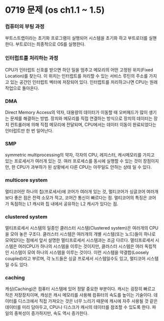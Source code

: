 # 0719 문제 (os ch1.1 ~ 1.5)

### 컴퓨터의 부팅 과정

부트스트랩이라는 초기화 프로그램이 실행되어 시스템을 초기화 하고 부트로더를 실핸한다. 부트로더는 최종적으로  OS를 실행한다.



### 인터럽트를 처리하는 과정

CPU가 인터럽트 신호를 받으면 하던 일을 멈추고 메모리의 어떤 고정된 위치(Fixed Location)를 찾는다. 이 위치는 인터럽트를 처리할 수 있는 서비스 루틴의 주소를 가지고 있는 공간인 인터럽트 벡터에 저장되어 있다. 인터럽트를 처리하고나면 CPU는 원래 작업으로 돌아온다.



### DMA

Direct Memory Access의 약자, 대용량의 데이터가 이동할 때 오버헤드가 많이 생기는 문제를 해결하는 방법. 장치와 메모리를 직접 연결하는 방식으로 장치의 데이터는 장치 컨트롤러에 의해 직접 메모리에 전달되며, CPU에서는 데이터 이동이 완료되었다는 인터럽트만 한 번 일어난다. 



### SMP

symmetric multiprocessing의 약자, 각자의 CPU, 레지스터, 캐시메모리를 가지고 있는 프로세서가 여러개 있는 것. 여러 프로세스를 동시에 실행할 수 있는 것이 장점이지만, 한 CPU가 과부하가 된 상황에서 다른 CPU는 아무일도 안하는 상태 일 수 있다.



### multicore system

멀티코어란 하나의 칩(프로세서)에 코어가 여러개 있는 것, 멀티코어가 싱글코어 여러개보다 좋은 점은 전력 소모가 적고, 코어간 통신이 빠르다는 점. 멀티코어의 특징은 코어가 독점하는 L1 캐시와 칩 내에서 공유하는 L2 캐시가 있다는 점. 



### clustered system

멀티프로세서 시스템의 일종인 클러스터 시스템(Clustered system)은 여러개의 CPU을 모아 놓은 구조다. 클러스터 시스템은 여러개의 개별 시스템(또는 노드)들이 하나로 모여있다는 점에서 앞서 설명한 멀티프로세서 시스템과는 조금 다르다. 멀티프로세서 시스템은 여러CPU가 하나의 시스템을 이루는 것이지만, 클러스터 시스템은 여러 독립적인 시스템이 모여 하나의 시스템을 이루는 것이다. 이런 시스템을 약결합(Loosely coupled)라고 부르며, 각 노드들은 싱글 프로세서 시스템일수도 있고, 멀티코어 시스템일 수도 있다.



### caching

캐싱(Caching)은 컴퓨터 시스템에 있어 정말 중요한 부분이다. 캐시는 굉장히 빠르고 작은 저장장치이며, 캐싱은 캐시 메모리를 사용해 컴퓨터의 속도를 높이는 기술이다. 데이터를 디스크에서 직접 가져오는 것은 너무 느리기 때문에 캐시에 자주 사용될 것 같은 데이터를 미리 담아두고, CPU나 디스크가 캐시의 데이터를 참조할 수 있도록 한다. 파일의 중복성이 증가하지만, 속도 역시 증가한다.